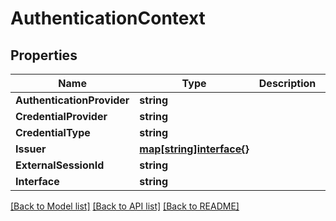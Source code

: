 # AuthenticationContext

## Properties
Name | Type | Description | Notes
------------ | ------------- | ------------- | -------------
**AuthenticationProvider** | **string** |  | [optional] 
**CredentialProvider** | **string** |  | [optional] 
**CredentialType** | **string** |  | [optional] 
**Issuer** | [**map[string]interface{}**](.md) |  | [optional] 
**ExternalSessionId** | **string** |  | [optional] 
**Interface** | **string** |  | [optional] 

[[Back to Model list]](../README.md#documentation-for-models) [[Back to API list]](../README.md#documentation-for-api-endpoints) [[Back to README]](../README.md)


